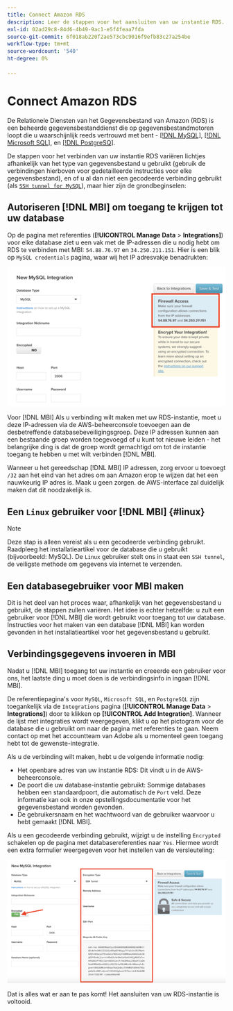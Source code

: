 ```yaml
---
title: Connect Amazon RDS
description: Leer de stappen voor het aansluiten van uw instantie RDS.
exl-id: 02ad29c8-84d6-4b49-9ac1-e5f4feaa7fda
source-git-commit: 6f018ab220f2ae573cbc9016f9efb83c27a254be
workflow-type: tm+mt
source-wordcount: '540'
ht-degree: 0%

---
```


# Connect Amazon RDS

De Relationele Diensten van het Gegevensbestand van Amazon (RDS) is een beheerde gegevensbestanddienst die op gegevensbestandmotoren loopt die u waarschijnlijk reeds vertrouwd met bent - [[!DNL MySQL]](../integrations/mysql-via-a-direct-connection.md), [[!DNL Microsoft SQL]](../integrations/microsoft-sql-server.md), en [[!DNL PostgreSQ]](../integrations/postgresql.md).

De stappen voor het verbinden van uw instantie RDS variëren lichtjes afhankelijk van het type van gegevensbestand u gebruikt (gebruik de verbindingen hierboven voor gedetailleerde instructies voor elke gegevensbestand), en of u al dan niet een gecodeerde verbinding gebruikt (als [`SSH tunnel for MySQL`](../integrations/mysql-via-ssh-tunnel.md)), maar hier zijn de grondbeginselen:

## Autoriseren [!DNL MBI] om toegang te krijgen tot uw database

Op de pagina met referenties (**[!UICONTROL Manage Data** > **Integrations]**) voor elke database ziet u een vak met de IP-adressen die u nodig hebt om RDS te verbinden met MBI: `54.88.76.97` en `34.250.211.151`. Hier is een blik op `MySQL credentials` pagina, waar wij het IP adresvakje benadrukten:

![](../../../assets/RDS_IP.png)

Voor [!DNL MBI] Als u verbinding wilt maken met uw RDS-instantie, moet u deze IP-adressen via de AWS-beheerconsole toevoegen aan de desbetreffende databasebeveiligingsgroep. Deze IP adressen kunnen aan een bestaande groep worden toegevoegd of u kunt tot nieuwe leiden - het belangrijke ding is dat de groep wordt gemachtigd om tot de instantie toegang te hebben u met wilt verbinden [!DNL MBI].

Wanneer u het gereedschap [!DNL MBI] IP adressen, zorg ervoor u toevoegt `/32` aan het eind van het adres om aan Amazon erop te wijzen dat het een nauwkeurig IP adres is. Maak u geen zorgen. de AWS-interface zal duidelijk maken dat dit noodzakelijk is.

## Een `Linux` gebruiker voor [!DNL MBI] {#linux}

>[!NOTE]
>
>Deze stap is alleen vereist als u een gecodeerde verbinding gebruikt. Raadpleeg het installatieartikel voor de database die u gebruikt (bijvoorbeeld: MySQL). De `Linux` gebruiker stelt ons in staat een `SSH tunnel`, de veiligste methode om gegevens via internet te verzenden.

## Een databasegebruiker voor MBI maken

Dit is het deel van het proces waar, afhankelijk van het gegevensbestand u gebruikt, de stappen zullen variëren. Het idee is echter hetzelfde: u zult een gebruiker voor [!DNL MBI] die wordt gebruikt voor toegang tot uw database. Instructies voor het maken van een database [!DNL MBI] kan worden gevonden in het installatieartikel voor het gegevensbestand u gebruikt.

## Verbindingsgegevens invoeren in MBI

Nadat u [!DNL MBI] toegang tot uw instantie en creeerde een gebruiker voor ons, het laatste ding u moet doen is de verbindingsinfo in ingaan [!DNL MBI].

De referentiepagina&#39;s voor `MySQL`, `Microsoft SQL`, en `PostgreSQL` zijn toegankelijk via de `Integrations` pagina (**[!UICONTROL Manage Data** > **Integrations]**) door te klikken op **[!UICONTROL Add Integration]**. Wanneer de lijst met integraties wordt weergegeven, klikt u op het pictogram voor de database die u gebruikt om naar de pagina met referenties te gaan. Neem contact op met het accountteam van Adobe als u momenteel geen toegang hebt tot de gewenste-integratie.

Als u de verbinding wilt maken, hebt u de volgende informatie nodig:

* Het openbare adres van uw instantie RDS: Dit vindt u in de AWS-beheerconsole.
* De poort die uw database-instantie gebruikt: Sommige databases hebben een standaardpoort, die automatisch de `Port` veld. Deze informatie kan ook in onze opstellingsdocumentatie voor het gegevensbestand worden gevonden.
* De gebruikersnaam en het wachtwoord van de gebruiker waarvoor u hebt gemaakt [!DNL MBI].

Als u een gecodeerde verbinding gebruikt, wijzigt u de instelling `Encrypted` schakelen op de pagina met databasereferenties naar `Yes`. Hiermee wordt een extra formulier weergegeven voor het instellen van de versleuteling:

![](../../../assets/sql-integration-encrypted-yes.png)

Dat is alles wat er aan te pas komt! Het aansluiten van uw RDS-instantie is voltooid.
